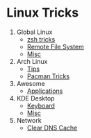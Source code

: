 # Linux Tricks

1. Global Linux
    - [zsh tricks](./Global/zsh.md)
    - [Remote File System](./Global/RemoteFileSystem.md)
    - [Misc](./Global/misc.md)
2. Arch Linux
    - [Tips](./Arch/ArchTips.md)
    - [Pacman Tricks](./Arch/pacman-tricks.md)
2. Awesome
    - [Applications](./Awesome/applications.md)
3. KDE Desktop
    - [Keyboard](./KDE/keyboard.md)
    - [Misc](./KDE/Misc.md)
4. Network
    - [Clear DNS Cache](./Network/clear-dns-cache.md)
    


